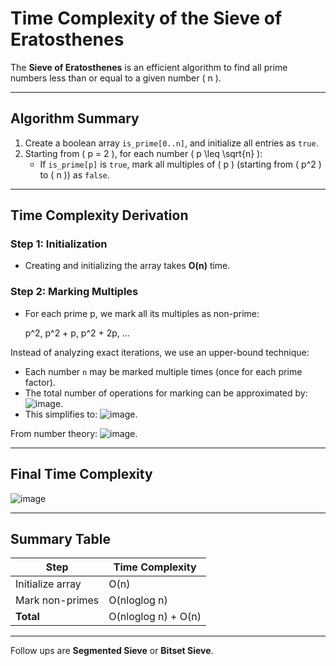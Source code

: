 # Time Complexity of the Sieve of Eratosthenes

The **Sieve of Eratosthenes** is an efficient algorithm to find all prime numbers less than or equal to a given number \( n \).

---

## Algorithm Summary

1. Create a boolean array `is_prime[0..n]`, and initialize all entries as `true`.
2. Starting from \( p = 2 \), for each number \( p \leq \sqrt{n} \):
   - If `is_prime[p]` is `true`, mark all multiples of \( p \) (starting from \( p^2 \) to \( n \)) as `false`.

---

## Time Complexity Derivation

### Step 1: Initialization

- Creating and initializing the array takes **O(n)** time.

### Step 2: Marking Multiples

- For each prime p, we mark all its multiples as non-prime:

  p^2, p^2 + p, p^2 + 2p, ...

Instead of analyzing exact iterations, we use an upper-bound technique:

- Each number `n` may be marked multiple times (once for each prime factor).
- The total number of operations for marking can be approximated by:
  ![image](https://github.com/user-attachments/assets/e09b60ca-7565-4e2f-86da-6a2f28912228).
- This simplifies to:
  ![image](https://github.com/user-attachments/assets/7bb8a0da-17cb-448c-81ae-84214ef9c663).

From number theory:
  ![image](https://github.com/user-attachments/assets/739ddc4c-71b8-441e-8cbe-8dca0ce0de98).

---

## Final Time Complexity

![image](https://github.com/user-attachments/assets/f543f84d-08f7-4481-a3b6-bed4f64d3a7b)


---

## Summary Table

| Step               | Time Complexity         |
|--------------------|--------------------------|
| Initialize array   | O(n)                     |
| Mark non-primes    | O(nloglog n)             |
| **Total**          | O(nloglog n)  + O(n)     |

---

Follow ups are **Segmented Sieve** or **Bitset Sieve**.
